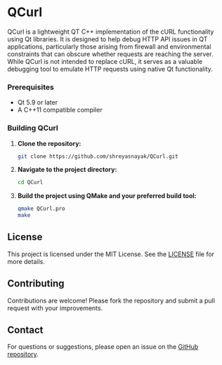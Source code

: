 # QCurl

QCurl is a lightweight QT C++ implementation of the cURL functionality using Qt libraries. It is designed to help debug HTTP API issues in QT applications, particularly those arising from firewall and environmental constraints that can obscure whether requests are reaching the server. While QCurl is not intended to replace cURL, it serves as a valuable debugging tool to emulate HTTP requests using native Qt functionality.

### Prerequisites

- Qt 5.9 or later
- A C++11 compatible compiler

### Building QCurl

1. **Clone the repository:**
   ```bash
   git clone https://github.com/shreyasnayak/QCurl.git
   ```

2. **Navigate to the project directory:**
   ```bash
   cd QCurl
   ```

3. **Build the project using QMake and your preferred build tool:**
   ```bash
   qmake QCurl.pro
   make
   ```

## License

This project is licensed under the MIT License. See the [LICENSE](LICENSE) file for more details.

## Contributing

Contributions are welcome! Please fork the repository and submit a pull request with your improvements.

## Contact

For questions or suggestions, please open an issue on the [GitHub repository](https://github.com/shreyasnayak/QCurl.git).

